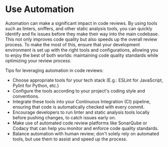 # Use Automation

Automation can make a significant impact in code reviews. By using tools such as linters, sniffers, and other static analysis tools, you can quickly identify and fix issues before they make their way into the main codebase. This not only improves code quality but also speeds up the overall review process. To make the most of this, ensure that your development environment is set up with the right tools and configurations, allowing you to enjoy the best of both worlds: maintaining code quality standards while optimizing your review process.

Tips for leveraging automation in code reviews:

- Choose appropriate tools for your tech stack (E.g.: ESLint for JavaScript, Pylint for Python, etc.)
- Configure the tools according to your project's coding style and conventions.
- Integrate these tools into your Continuous Integration (CI) pipeline, ensuring that code is automatically checked with every commit.
- Encourage developers to run linter and static analysis tools locally before pushing changes, to catch issues early on.
- Make use of automated code review platforms like SonarQube or Codacy that can help you monitor and enforce code quality standards.
- Balance automation with human review; don't solely rely on automated tools, but use them to assist and speed up the process.